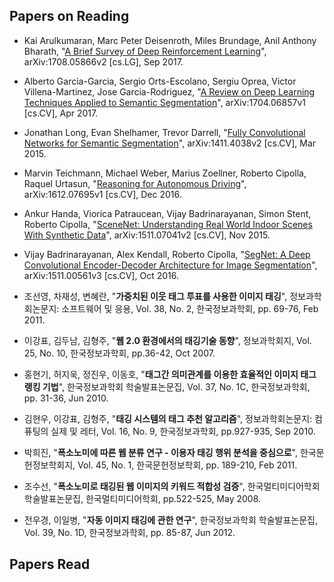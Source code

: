 ## Papers on Reading

* Kai Arulkumaran, Marc Peter Deisenroth, Miles Brundage, Anil Anthony Bharath, "[A Brief Survey of Deep Reinforcement Learning](https://arxiv.org/abs/1708.05866)", arXiv:1708.05866v2 [cs.LG], Sep 2017.

* Alberto Garcia-Garcia, Sergio Orts-Escolano, Sergiu Oprea, Victor Villena-Martinez, Jose Garcia-Rodriguez, "[A Review on Deep Learning Techniques Applied to Semantic Segmentation](https://arxiv.org/abs/1704.06857)", arXiv:1704.06857v1 [cs.CV], Apr 2017.

* Jonathan Long, Evan Shelhamer, Trevor Darrell, "[Fully Convolutional Networks for Semantic Segmentation](https://arxiv.org/abs/1411.4038)", arXiv:1411.4038v2 [cs.CV], Mar 2015.

* Marvin Teichmann, Michael Weber, Marius Zoellner, Roberto Cipolla, Raquel Urtasun, "[Reasoning for Autonomous Driving](https://arxiv.org/abs/1612.07695)", arXiv:1612.07695v1 [cs.CV], Dec 2016.

* Ankur Handa, Viorica Patraucean, Vijay Badrinarayanan, Simon Stent, Roberto Cipolla, "[SceneNet: Understanding Real World Indoor Scenes With Synthetic Data](https://arxiv.org/abs/1511.07041)", arXiv:1511.07041v2 [cs.CV], Nov 2015.

* Vijay Badrinarayanan, Alex Kendall, Roberto Cipolla, "[SegNet: A Deep Convolutional Encoder-Decoder Architecture for Image Segmentation](https://arxiv.org/abs/1511.00561)", arXiv:1511.00561v3 [cs.CV], Oct 2016.

* 조선영, 차재성, 변혜란, "**가중치된 이웃 태그 투표를 사용한 이미지 태깅**", 정보과학회논문지: 소프트웨어 및 응용, Vol. 38, No. 2, 한국정보과학회, pp. 69-76, Feb 2011.

* 이강표, 김두남, 김형주, "**웹 2.0 환경에서의 태깅기술 동향**", 정보과학회지, Vol. 25, No. 10, 한국정보과학회, pp.36-42, Oct 2007.

* 홍현기, 허지욱, 정진우, 이동호, "**태그간 의미관계를 이용한 효율적인 이미지 태그 랭킹 기법**", 한국정보과학회 학술발표논문집, Vol. 37, No. 1C, 한국정보과학회, pp. 31-36, Jun 2010.

* 김현우, 이강표, 김형주, "**태깅 시스템의 태그 추천 알고리즘**", 정보과학회논문지: 컴퓨팅의 실제 및 레터, Vol. 16, No. 9, 한국정보과학회, pp.927-935, Sep 2010.

* 박희진, "**폭소노미에 따른 웹 분류 연구 - 이용자 태깅 행위 분석을 중심으로**", 한국문헌정보학회지, Vol. 45, No. 1, 한국문헌정보학회, pp. 189-210, Feb 2011.

* 조수선, "**폭소노미로 태깅된 웹 이미지의 키워드 적합성 검증**", 한국멀티미디어학회 학술발표논문집, 한국멀티미디어학회, pp.522-525, May 2008.

* 전우경, 이일병, "**자동 이미지 태깅에 관한 연구**", 한국정보과학회 학술발표논문집, Vol. 39, No. 1D, 한국정보과학회, pp. 85-87, Jun 2012.

## Papers Read
